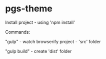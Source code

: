 # pgs-theme

Install project - using 'npm install'

Commands:

"gulp" - watch browserify project - 'src' folder

"gulp build" - create 'dist' folder